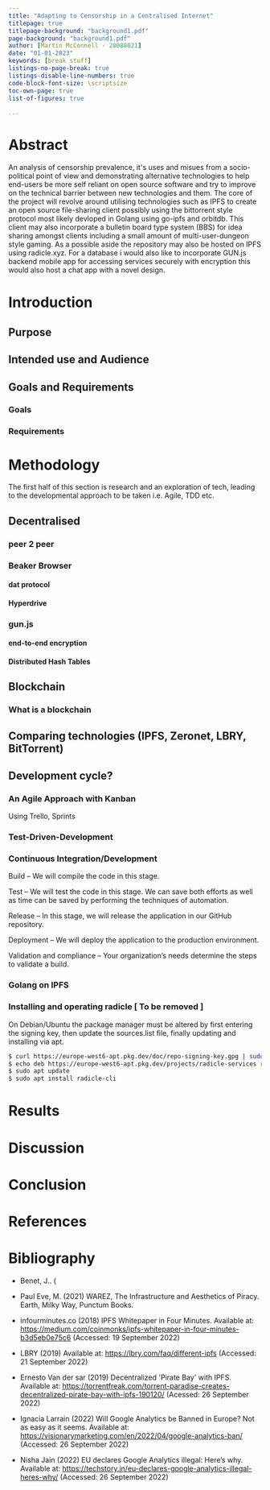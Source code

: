 ```yaml
---
title: "Adapting to Censorship in a Centralised Internet"
titlepage: true
titlepage-background: "background1.pdf"
page-background: "background1.pdf"
author: [Martin McConnell - 20088021]
date: "01-01-2023"
keywords: [break stuff]
listings-no-page-break: true
listings-disable-line-numbers: true
code-block-font-size: \scriptsize
toc-own-page: true
list-of-figures: true

...
```


# Abstract
An analysis of censorship prevalence, it's uses and misues from a socio-political point of view
and demonstrating alternative technologies to help end-users be more self reliant on open source
software and try to improve on the technical barrier between new technologies and them. The core
of the project will revolve around utilising technologies such as IPFS to create an open source
file-sharing client possibly using the bittorrent style protocol most likely devloped in Golang
using go-ipfs and orbitdb. This client may also incorporate a bulletin board type system (BBS)
for idea sharing amongst clients including a small amount of multi-user-dungeon style gaming.
As a possible aside the repository may also be hosted on IPFS using radicle.xyz.
For a database i would also like to incorporate GUN.js backend mobile app for accessing services
securely with encryption this would also host a chat app with a novel design.

# Introduction

## Purpose
## Intended use and Audience
## Goals and Requirements
### Goals
### Requirements


# Methodology
The first half of this section is research and an exploration of tech,
leading to the developmental approach to be taken i.e. Agile, TDD etc.

## Decentralised

### peer 2 peer

### Beaker Browser
#### dat protocol
#### Hyperdrive

### gun.js
#### end-to-end encryption
#### Distributed Hash Tables

## Blockchain
### What is a blockchain
###
## Comparing technologies (IPFS, Zeronet, LBRY, BitTorrent)


## Development cycle?
### An Agile Approach with Kanban
Using Trello, Sprints

### Test-Driven-Development
### Continuous Integration/Development
Build – We will compile the code in this stage.

Test – We will test the code in this stage. We can save both efforts as well as
time can be saved by performing the techniques of automation.

Release – In this stage, we will release the application in our GitHub repository.

Deployment – We will deploy the application to the production environment.

Validation and compliance – Your organization’s needs determine the steps to validate a build.
### Golang on IPFS

### Installing and operating radicle [ To be removed ]
On Debian/Ubuntu the package manager must be altered by first entering the signing key, then update the
sources.list file, finally updating and installing via apt.

```sh
$ curl https://europe-west6-apt.pkg.dev/doc/repo-signing-key.gpg | sudo apt-key add -
$ echo deb https://europe-west6-apt.pkg.dev/projects/radicle-services radicle-cli main | sudo tee -a /etc/apt/sources.list.d/radicle-registry.list
$ sudo apt update
$ sudo apt install radicle-cli

```
# Results

# Discussion

# Conclusion

# References

# Bibliography

- Benet, J.. (

- Paul Eve, M. (2021) WAREZ, The Infrastructure and Aesthetics of Piracy. Earth, Milky Way, Punctum Books.

- infourminutes.co (2018) IPFS Whitepaper in Four Minutes. Available at: https://medium.com/coinmonks/ipfs-whitepaper-in-four-minutes-b3d5eb0e75c6 (Accessed: 19 September 2022)

- LBRY (2019) Available at: https://lbry.com/faq/different-ipfs (Accessed: 21 September 2022)

- Ernesto Van der sar (2019) Decentralized 'Pirate Bay' with IPFS. Available at: https://torrentfreak.com/torrent-paradise-creates-decentralized-pirate-bay-with-ipfs-190120/ (Acessed: 26 September 2022)

- Ignacia Larrain (2022) Will Google Analytics be Banned in Europe? Not as easy as it seems. Available at: https://visionarymarketing.com/en/2022/04/google-analytics-ban/ (Accessed: 26 September 2022)

- Nisha Jain (2022) EU declares Google Analytics illegal: Here’s why. Available at: https://techstory.in/eu-declares-google-analytics-illegal-heres-why/ (Accessed: 26 September 2022)


